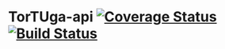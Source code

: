 # TorTUga-api [![Coverage Status](https://coveralls.io/repos/github/CSW-TorTUga/tortuga-api/badge.svg?branch=master)](https://coveralls.io/github/CSW-TorTUga/tortuga-api?branch=master) [![Build Status](https://travis-ci.org/mhlz/rms4csw-api.svg?branch=master)](https://travis-ci.org/mhlz/rms4csw-api)
